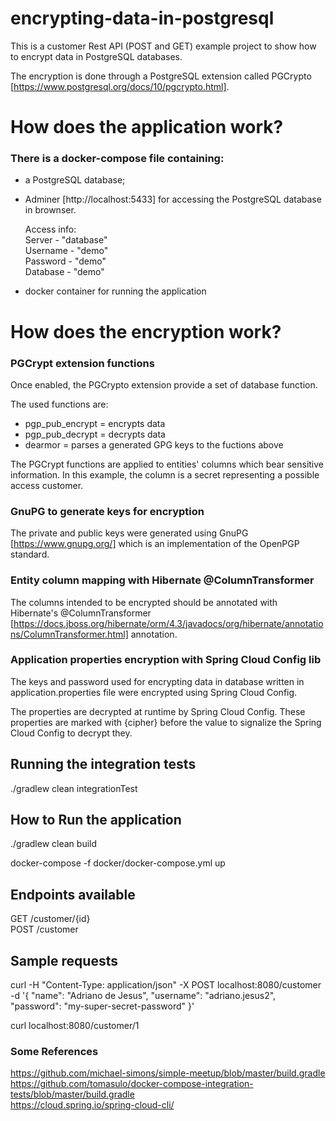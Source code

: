 
# encrypting-data-in-postgresql

This is a customer Rest API (POST and GET) example project to show how to encrypt data in PostgreSQL databases.

The encryption is done through a PostgreSQL extension called PGCrypto [https://www.postgresql.org/docs/10/pgcrypto.html].

# How does the application work?

### There is a docker-compose file containing:

 - a PostgreSQL database;
 
 - Adminer [http://localhost:5433] for accessing the PostgreSQL database in brownser.
    
    Access info: \
       Server	  - "database" \
       Username	- "demo"     \
       Password	- "demo"     \
       Database	- "demo"     
       
 - docker container for running the application
 
 # How does the encryption work?

 ### PGCrypt extension functions
 
 Once enabled, the PGCrypto extension provide a set of database function.
 
 The used functions are:
  - pgp_pub_encrypt = encrypts data
  - pgp_pub_decrypt = decrypts data
  - dearmor         = parses a generated GPG keys to the fuctions above
 
 The PGCrypt functions are applied to entities' columns which bear sensitive information. In this example, the column is a secret representing a possible access customer.
 
 ### GnuPG to generate keys for encryption
  The private and public keys were generated using GnuPG [https://www.gnupg.org/] which is an implementation of the OpenPGP standard.
 
 ### Entity column mapping with Hibernate @ColumnTransformer
 
 The columns intended to be encrypted should be annotated with Hibernate's @ColumnTransformer [https://docs.jboss.org/hibernate/orm/4.3/javadocs/org/hibernate/annotations/ColumnTransformer.html] annotation.
 
 ### Application properties encryption with Spring Cloud Config lib
 
 The keys and password used for encrypting data in database written in application.properties file were encrypted using Spring Cloud Config.
 
 The properties are decrypted at runtime by Spring Cloud Config. These properties are marked with {cipher} before the value to signalize the Spring Cloud Config to decrypt they.
 
## Running the integration tests

./gradlew clean integrationTest

## How to Run the application

./gradlew clean build

docker-compose -f docker/docker-compose.yml up

## Endpoints available

GET /customer/{id} \
POST /customer

## Sample requests

curl -H "Content-Type: application/json" -X POST localhost:8080/customer -d '{ "name": "Adriano de Jesus", "username": "adriano.jesus2", "password": "my-super-secret-password" }'  

curl localhost:8080/customer/1


### Some References

https://github.com/michael-simons/simple-meetup/blob/master/build.gradle \
https://github.com/tomasulo/docker-compose-integration-tests/blob/master/build.gradle \
https://cloud.spring.io/spring-cloud-cli/

